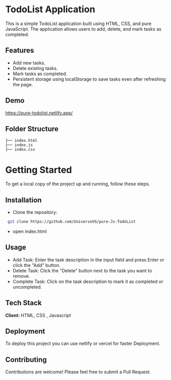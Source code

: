 
# TodoList Application

This is a simple TodoList application built using HTML, CSS, and pure JavaScript. The application allows users to add, delete, and mark tasks as completed.


## Features

- Add new tasks.
- Delete existing tasks.
- Mark tasks as completed.
- Persistent storage using localStorage to save tasks even after  refreshing the page.





## Demo

https://pure-todolist.netlify.app/




## Folder Structure

    ├── index.html           
    ├── index.js                   
    ├── index.css                   
# Getting Started

To get a local copy of the project up and running, follow these steps.


## Installation

 - Clone the repository:

```bash
 git clone https://github.com/UniverseVG/pure-Js-TodoList
```
    
- open index.html


## Usage

- Add Task: Enter the task description in the input field and press Enter or click the "Add" button.
- Delete Task: Click the "Delete" button next to the task you want to remove.
- Complete Task: Click on the task description to mark it as completed or uncompleted.



## Tech Stack

**Client:** HTML, CSS , Javascript



## Deployment

To deploy this project you can use netlify or vercel for faster Deployment.





## Contributing

Contributions are welcome! Please feel free to submit a Pull Request.

